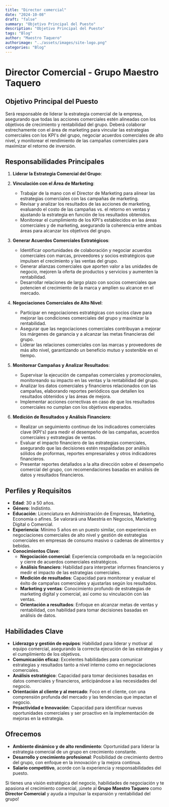 ```yaml
---
title: "Director comercial"
date: "2024-10-08"
draft: "false"
summary: "Objetivo Principal del Puesto"
description: "Objetivo Principal del Puesto"
tags: "Blog"
author: "Maestro Taquero"
authorimage: "../assets/images/site-logo.png"
categories: "Blog"
---
```

# Director Comercial - Grupo Maestro Taquero

## Objetivo Principal del Puesto

Será responsable de liderar la estrategia comercial de la empresa, asegurando que todas las acciones comerciales estén alineadas con los objetivos de crecimiento y rentabilidad del grupo. Deberá colaborar estrechamente con el área de marketing para vincular las estrategias comerciales con los KPI's del grupo, negociar acuerdos comerciales de alto nivel, y monitorear el rendimiento de las campañas comerciales para maximizar el retorno de inversión.

## Responsabilidades Principales

1. **Liderar la Estrategia Comercial del Grupo**:

2. **Vinculación con el Área de Marketing**:
   - Trabajar de la mano con el Director de Marketing para alinear las estrategias comerciales con las campañas de marketing.
   - Revisar y analizar los resultados de las acciones de marketing, evaluando el costo de las campañas vs. el retorno en ventas y ajustando la estrategia en función de los resultados obtenidos.
   - Monitorear el cumplimiento de los KPI's establecidos en las áreas comerciales y de marketing, asegurando la coherencia entre ambas áreas para alcanzar los objetivos del grupo.

3. **Generar Acuerdos Comerciales Estratégicos**:
   - Identificar oportunidades de colaboración y negociar acuerdos comerciales con marcas, proveedores y socios estratégicos que impulsen el crecimiento y las ventas del grupo.
   - Generar alianzas comerciales que aporten valor a las unidades de negocio, mejoren la oferta de productos y servicios y aumenten la rentabilidad.
   - Desarrollar relaciones de largo plazo con socios comerciales que potencien el crecimiento de la marca y amplíen su alcance en el mercado.

4. **Negociaciones Comerciales de Alto Nivel**:
   - Participar en negociaciones estratégicas con socios clave para mejorar las condiciones comerciales del grupo y maximizar la rentabilidad.
   - Asegurar que las negociaciones comerciales contribuyan a mejorar los márgenes de ganancia y a alcanzar las metas financieras del grupo.
   - Liderar las relaciones comerciales con las marcas y proveedores de más alto nivel, garantizando un beneficio mutuo y sostenible en el tiempo.

5. **Monitorear Campañas y Analizar Resultados**:
   - Supervisar la ejecución de campañas comerciales y promocionales, monitoreando su impacto en las ventas y la rentabilidad del grupo.
   - Analizar los datos comerciales y financieros relacionados con las campañas, elaborando reportes periódicos que detallen los resultados obtenidos y las áreas de mejora.
   - Implementar acciones correctivas en caso de que los resultados comerciales no cumplan con los objetivos esperados.

6. **Medición de Resultados y Análisis Financiero**:
   - Realizar un seguimiento continuo de los indicadores comerciales clave (KPI's) para medir el desempeño de las campañas, acuerdos comerciales y estrategias de ventas.
   - Evaluar el impacto financiero de las estrategias comerciales, asegurando que las decisiones estén respaldadas por análisis sólidos de proformas, reportes empresariales y otros indicadores financieros.
   - Presentar reportes detallados a la alta dirección sobre el desempeño comercial del grupo, con recomendaciones basadas en análisis de datos y resultados financieros.

## Perfiles y Requisitos

- **Edad**: 30 a 50 años.
- **Género**: Indistinto.
- **Educación**: Licenciatura en Administración de Empresas, Marketing, Economía o afines. Se valorará una Maestría en Negocios, Marketing Digital o Comercial.
- **Experiencia**: Mínimo 5 años en un puesto similar, con experiencia en negociaciones comerciales de alto nivel y gestión de estrategias comerciales en empresas de consumo masivo o cadenas de alimentos y bebidas.
- **Conocimientos Clave**:
  - **Negociación comercial**: Experiencia comprobada en la negociación y cierre de acuerdos comerciales estratégicos.
  - **Análisis financiero**: Habilidad para interpretar informes financieros y medir el impacto de las estrategias comerciales.
  - **Medición de resultados**: Capacidad para monitorear y evaluar el éxito de campañas comerciales y ajustarlas según los resultados.
  - **Marketing y ventas**: Conocimiento profundo de estrategias de marketing digital y comercial, así como su vinculación con las ventas.
  - **Orientación a resultados**: Enfoque en alcanzar metas de ventas y rentabilidad, con habilidad para tomar decisiones basadas en análisis de datos.

## Habilidades Clave

- **Liderazgo y gestión de equipos**: Habilidad para liderar y motivar al equipo comercial, asegurando la correcta ejecución de las estrategias y el cumplimiento de los objetivos.
- **Comunicación eficaz**: Excelentes habilidades para comunicar estrategias y resultados tanto a nivel interno como en negociaciones comerciales.
- **Análisis estratégico**: Capacidad para tomar decisiones basadas en datos comerciales y financieros, anticipándose a las necesidades del negocio.
- **Orientación al cliente y al mercado**: Foco en el cliente, con una comprensión profunda del mercado y las tendencias que impactan el negocio.
- **Proactividad e Innovación**: Capacidad para identificar nuevas oportunidades comerciales y ser proactivo en la implementación de mejoras en la estrategia.

## Ofrecemos

- **Ambiente dinámico y de alto rendimiento**: Oportunidad para liderar la estrategia comercial de un grupo en crecimiento constante.
- **Desarrollo y crecimiento profesional**: Posibilidad de crecimiento dentro del grupo, con enfoque en la innovación y la mejora continua.
- **Salario competitivo**, acorde con la experiencia y responsabilidades del puesto.

Si tienes una visión estratégica del negocio, habilidades de negociación y te apasiona el crecimiento comercial, ¡únete al **Grupo Maestro Taquero** como **Director Comercial** y ayuda a impulsar la expansión y rentabilidad del grupo!